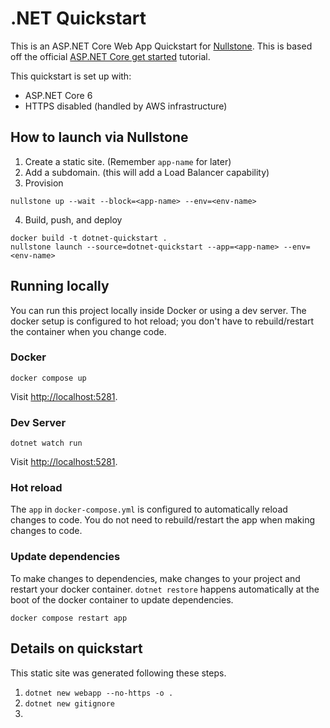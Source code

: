 # .NET Quickstart

This is an ASP.NET Core Web App Quickstart for [Nullstone](https://nullstone.io).
This is based off the official [ASP.NET Core get started](https://docs.microsoft.com/en-us/aspnet/core/getting-started/?view=aspnetcore-6.0) tutorial.

This quickstart is set up with:
- ASP.NET Core 6
- HTTPS disabled (handled by AWS infrastructure)

## How to launch via Nullstone

1. Create a static site. (Remember `app-name` for later)
2. Add a subdomain. (this will add a Load Balancer capability)
3. Provision
  ```shell
  nullstone up --wait --block=<app-name> --env=<env-name>
  ```
4. Build, push, and deploy
  ```shell
  docker build -t dotnet-quickstart .
  nullstone launch --source=dotnet-quickstart --app=<app-name> --env=<env-name>
  ```

## Running locally

You can run this project locally inside Docker or using a dev server.
The docker setup is configured to hot reload; you don't have to rebuild/restart the container when you change code.

### Docker

```shell
docker compose up
```

Visit [http://localhost:5281](http://localhost:5281).

### Dev Server

```shell
dotnet watch run
```

Visit [http://localhost:5281](http://localhost:5281).

### Hot reload

The `app` in `docker-compose.yml` is configured to automatically reload changes to code.
You do not need to rebuild/restart the app when making changes to code.

### Update dependencies

To make changes to dependencies, make changes to your project and restart your docker container.
`dotnet restore` happens automatically at the boot of the docker container to update dependencies.

```shell
docker compose restart app
```

## Details on quickstart

This static site was generated following these steps.
1. `dotnet new webapp --no-https -o .`
2. `dotnet new gitignore`
3. 

